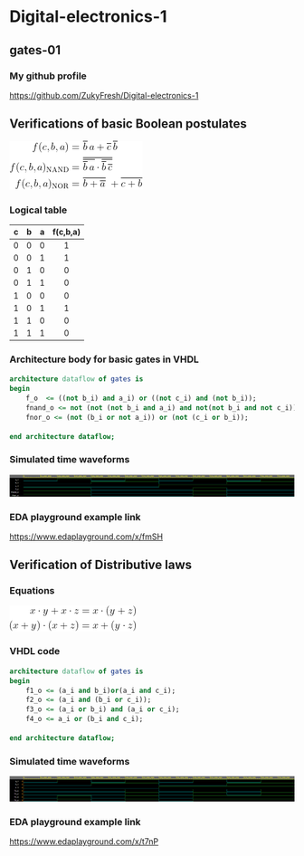# Digital-electronics-1
## gates-01

### My github profile
https://github.com/ZukyFresh/Digital-electronics-1

## Verifications of basic Boolean postulates

![Functions](Labs/01-gates/img/functions.png)

### Logical table

| **c** | **b** |**a** | **f(c,b,a)** |
| :-: | :-: | :-: | :-: |
| 0 | 0 | 0 | 1 |
| 0 | 0 | 1 | 1 |
| 0 | 1 | 0 | 0 |
| 0 | 1 | 1 | 0 |
| 1 | 0 | 0 | 0 |
| 1 | 0 | 1 | 1 |
| 1 | 1 | 0 | 0 |
| 1 | 1 | 1 | 0 |

### Architecture body for basic gates in VHDL

```vhdl
architecture dataflow of gates is
begin
    f_o  <= ((not b_i) and a_i) or ((not c_i) and (not b_i));
    fnand_o <= not (not (not b_i and a_i) and not(not b_i and not c_i));
    fnor_o <= (not (b_i or not a_i)) or (not (c_i or b_i));

end architecture dataflow;
```

### Simulated time waveforms

![Waveforms](Labs/01-gates/img/waveforms.png)

### EDA playground example link

https://www.edaplayground.com/x/fmSH

## Verification of Distributive laws

### Equations

![Distributives](Labs/01-gates/img/dlaws.png)

### VHDL code

```vhdl
architecture dataflow of gates is
begin
    f1_o <= (a_i and b_i)or(a_i and c_i);
	f2_o <= (a_i and (b_i or c_i));
	f3_o <= (a_i or b_i) and (a_i or c_i);
	f4_o <= a_i or (b_i and c_i);

end architecture dataflow;

```

### Simulated time waveforms

![Waveforms02](Labs/01-gates/img/waveforms02.png)

### EDA playground example link

https://www.edaplayground.com/x/t7nP
